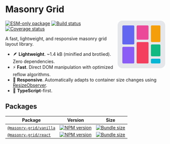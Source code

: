 # Masonry Grid

<img align="right" width="150" height="150" alt="Logo" src="assets/logo.svg">

[![ESM-only package][package]][package-url]
[![Build status][build]][build-url]
[![Coverage status][coverage]][coverage-url]

[package]: https://img.shields.io/badge/package-ESM--only-ffe536.svg
[package-url]: https://nodejs.org/api/esm.html

[build]: https://img.shields.io/github/actions/workflow/status/TrigenSoftware/masonry-grid/tests.yml?branch=main
[build-url]: https://github.com/TrigenSoftware/masonry-grid/actions

[coverage]: https://img.shields.io/codecov/c/github/TrigenSoftware/masonry-grid.svg
[coverage-url]: https://app.codecov.io/gh/TrigenSoftware/masonry-grid

A fast, lightweight, and responsive masonry grid layout library.

- 🪶 **Lightweight**. ~1.4 kB (minified and brotlied). Zero dependencies.
- ⚡ **Fast**. Direct DOM manipulation with optimized reflow algorithms.
- 📱 **Responsive**. Automatically adapts to container size changes using [ResizeObserver](https://developer.mozilla.org/en-US/docs/Web/API/ResizeObserver).
- 📘 **TypeScript**-first.

## Packages

| Package | Version | Size |
|---------|---------|------|
| [`@masonry-grid/vanilla`](packages/vanilla#readme) | [![NPM version][vanilla-npm]][vanilla-npm-url] | [![Bundle size][vanilla-size]][vanilla-size-url] |
| [`@masonry-grid/react`](packages/react#readme) | [![NPM version][react-npm]][react-npm-url] | [![Bundle size][react-size]][react-size-url] |

<!-- vanilla -->

[vanilla-npm]: https://img.shields.io/npm/v/%40masonry-grid%2Fvanilla.svg
[vanilla-npm-url]: https://www.npmjs.com/package/@masonry-grid/vanilla

[vanilla-size]: https://img.shields.io/bundlephobia/minzip/%40masonry-grid%2Fvanilla
[vanilla-size-url]: https://bundlephobia.com/package/@masonry-grid/vanilla

<!-- react -->

[react-npm]: https://img.shields.io/npm/v/%40masonry-grid%2Freact.svg
[react-npm-url]: https://www.npmjs.com/package/@masonry-grid/react

[react-size]: https://img.shields.io/bundlephobia/minzip/%40masonry-grid%2Freact
[react-size-url]: https://bundlephobia.com/package/@masonry-grid/react
